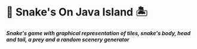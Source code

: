 # :snake: Snake's On Java Island :desert_island:
<h5>Snake's game with graphical representation of tiles, snake's body, head and tail, a prey and a random scenery generator</h5>
